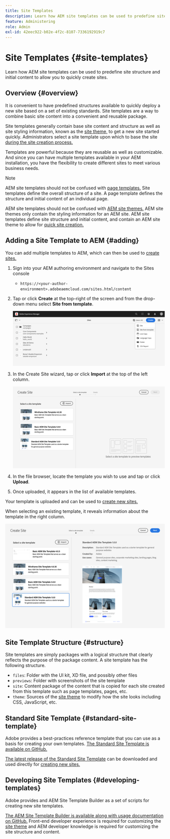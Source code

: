```yaml
---
title: Site Templates
description: Learn how AEM site templates can be used to predefine site structure and initial content to allow you to quickly create sites.
feature: Administering
role: Admin
exl-id: 42eec922-b02e-4f2c-8107-7336192919c7
---
```

# Site Templates {#site-templates}

Learn how AEM site templates can be used to predefine site structure and initial content to allow you to quickly create sites.

## Overview {#overview}

It is convenient to have predefined structures available to quickly deploy a new site based on a set of existing standards. Site templates are a way to combine basic site content into a convenient and reusable package.

Site templates generally contain base site content and structure as well as site styling information, known as the [site theme,](site-themes.md) to get a new site started quickly. Administrators select a site template upon which to base the site [during the site creation process.](create-site.md)

Templates are powerful because they are reusable as well as customizable. And since you can have multiple templates available in your AEM installation, you have the flexibility to create different sites to meet various business needs.

>[!NOTE]
>
>AEM site templates should not be confused with [page templates.](/help/sites-cloud/authoring/features/templates.md) Site templates define the overall structure of a site. A page template defines the structure and initial content of an individual page.
>
>AEM site templates should not be confused with [AEM site themes.](site-themes.md) AEM site themes only contain the styling information for an AEM site. AEM site templates define site structure and initial content, and contain an AEM site theme to allow for [quick site creation.](create-site.md)

## Adding a Site Template to AEM {#adding}

You can add multiple templates to AEM, which can then be used to [create sites.](create-site.md)

1. Sign into your AEM authoring environment and navigate to the Sites console

   * `https://<your-author-environment>.adobeaemcloud.com/sites.html/content`

1. Tap or click **Create** at the top-right of the screen and from the drop-down menu select **Site from template**.

   ![Creating a site from a template](../assets/create-site-from-template.png)

1. In the Create Site wizard, tap or click **Import** at the top of the left column.

   ![Site creation wizard](../assets/site-creation-wizard.png)

1. In the file browser, locate the template you wish to use and tap or click **Upload**.

1. Once uploaded, it appears in the list of available templates. 
   
Your template is uploaded and can be used to [create new sites.](create-site.md)

When selecting an existing template, it reveals information about the template in the right column.

![Select a template](../assets/select-site-template.png)

## Site Template Structure {#structure}

Site templates are simply packages with a logical structure that clearly reflects the purpose of the package content. A site template has the following structure.

* `files`: Folder with the UI kit, XD file, and possibly other files
* `previews`: Folder with screenshots of the site template
* `site`: Content package of the content that is copied for each site created from this template such as page templates, pages, etc.
* `theme`: Sources of the [site theme](site-themes.md) to modify how the site looks including CSS, JavaScript, etc.

## Standard Site Template {#standard-site-template}

Adobe provides a best-practices reference template that you can use as a basis for creating your own templates. [The Standard Site Template is available on GitHub.](https://github.com/adobe/aem-site-template-standard)

[The latest release of the Standard Site Template](https://github.com/adobe/aem-site-template-standard/releases) can be downloaded and used directly for [creating new sites.](create-site.md)

## Developing Site Templates {#developing-templates}

Adobe provides and AEM Site Template Builder as a set of scripts for creating new site templates.

[The AEM Site Template Builder is available along with usage documentation on GitHub.](https://github.com/adobe/aem-site-template-builder) Front-end developer experience is required for customizing the [site theme](site-themes.md) and AEM developer knowledge is required for customizing the site structure and content.
